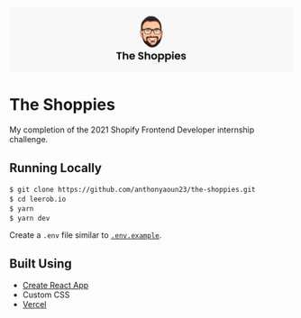 ![The Shoppies by Anthony](./public/anthonyaoun.png)

# The Shoppies

My completion of the 2021 Shopify Frontend Developer internship challenge.

## Running Locally

```bash
$ git clone https://github.com/anthonyaoun23/the-shoppies.git
$ cd leerob.io
$ yarn
$ yarn dev
```

Create a `.env` file similar to [`.env.example`]().

## Built Using

- [Create React App](https://create-react-app.dev/)
- Custom CSS
- [Vercel](https://vercel.com)
